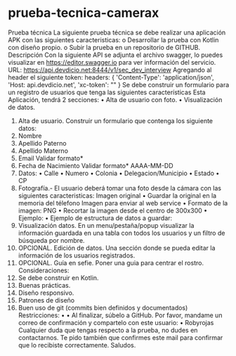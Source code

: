 # prueba-tecnica-camerax

Prueba técnica 
La siguiente prueba técnica se debe realizar una aplicación APK con las siguientes caracteristicas: 
o Desarrollar la prueba con Kotlin con diseño propio.
o Subir la prueba en un repositorio de GITHUB. 
Descripción 
Con la siguiente API se adjunta el archivo swagger, lo puedes visualizar en https://editor.swagger.io para ver 
información del servicio. 
URL: 
https://api.devdicio.net:8444/v1/sec_dev_interview 
Agregando al header el siguiente token: 
headers: { 
'Content-Type': 'application/json', 
'Host: api.devdicio.net', 
'xc-token': "" 
} 
Se debe construir un formulario para un registro de usuarios que tenga las siguientes características Esta 
Aplicación, tendrá 2 secciones: 
• Alta de usuario con foto. 
• Visualización de datos. 
1. Alta de usuario. Construir un formulario que contenga los siguiente datos: 
1. Nombre 
2. Apellido Paterno 
3. Apellido Materno 
4. Email Validar formato*
5. Fecha de Nacimiento Validar formato* AAAA-MM-DD
6. Datos: 
• Calle
• Numero
• Colonia
• Delegacion/Municipio 
• Estado
• CP 
7. Fotografía.- El usuario deberá tomar una foto desde la cámara con las siguientes caracteristicas:
Imagen original
• Guardar la original en la memoria del télefono 
Imagen para enviar al web service
• Formato de la imagen: PNG
• Recortar la imagen desde el centro de 300x300
• Ejemplo:
•
Ejemplo de estructura de datos a guardar:
2. Visualización datos. En un menu/pestaña/popup visualizar la información guardada en una tabla con 
todos los usuarios y un filtro de búsqueda por nombre. 
3. OPCIONAL. Edición de datos. Una sección donde se pueda editar la información de los usuarios 
registrados. 
4. OPCIONAL. Guía en sefie. Poner una guia para centrar el rostro.
Consideraciones: 
1. Se debe construir en Kotlin. 
2. Buenas prácticas. 
3. Diseño responsivo.
4. Patrones de diseño
5. Buen uso de git (commits bien definidos y documentados) 
Restricciones:
•	• Al finalizar, súbelo a GitHub. Por favor, mandame un correo de confirmación y compartelo con este usuario: 
• Robyrojas 
Cualquier duda que tengas respecto a la prueba, no dudes en contactarnos.
Te pido también que confirmes este mail para confirmar que lo recibiste correctamente. 
Saludos.
